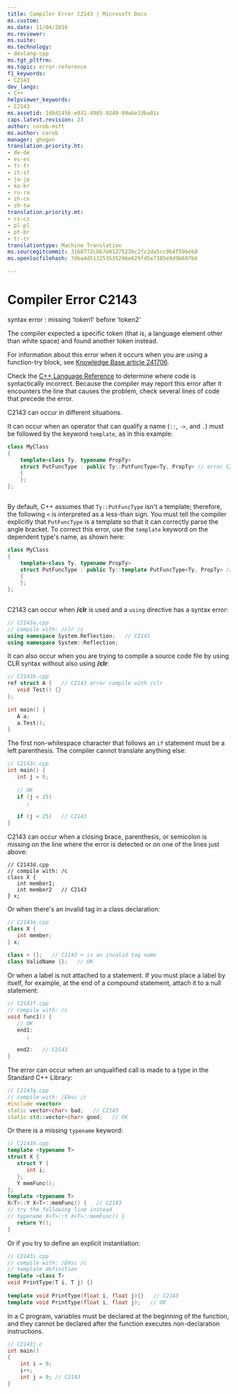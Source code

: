 ```yaml
---
title: Compiler Error C2143 | Microsoft Docs
ms.custom: 
ms.date: 11/04/2016
ms.reviewer: 
ms.suite: 
ms.technology:
- devlang-cpp
ms.tgt_pltfrm: 
ms.topic: error-reference
f1_keywords:
- C2143
dev_langs:
- C++
helpviewer_keywords:
- C2143
ms.assetid: 1d8d1456-e031-4965-9240-09a6e33ba81c
caps.latest.revision: 23
author: corob-msft
ms.author: corob
manager: ghogen
translation.priority.ht:
- de-de
- es-es
- fr-fr
- it-it
- ja-jp
- ko-kr
- ru-ru
- zh-cn
- zh-tw
translation.priority.mt:
- cs-cz
- pl-pl
- pt-br
- tr-tr
translationtype: Machine Translation
ms.sourcegitcommit: 3168772cbb7e8127523bc2fc2da5cc9b4f59beb8
ms.openlocfilehash: 7dba4d513253535296e629fd5e7385e9d9b697b6

---
```

# Compiler Error C2143
syntax error : missing 'token1' before 'token2'  
  
 The compiler expected a specific token (that is, a language element other than white space) and found another token instead.  
  
 For information about this error when it occurs when you are using a function-try block, see [Knowledge Base article 241706](http://support.microsoft.com/kb/241706).  
  
 Check the [C++ Language Reference](../../cpp/cpp-language-reference.md) to determine where code is syntactically incorrect. Because the compiler may report this error after it encounters the line that causes the problem, check several lines of code that precede the error.  
  
 C2143 can occur in different situations.  
  
 It can occur when an operator that can qualify a name (`::`, `->`, and `.`) must be followed by the keyword `template`, as in this example:  
  
```cpp  
class MyClass  
{  
    template<class Ty, typename PropTy>  
    struct PutFuncType : public Ty::PutFuncType<Ty, PropTy> // error C2143  
    {  
    };  
};  
  
```  
  
 By default, C++ assumes that `Ty::PutFuncType` isn't a template; therefore, the following `<` is interpreted as a less-than sign.  You must tell the compiler explicitly that `PutFuncType` is a template so that it can correctly parse the angle bracket. To correct this error, use the `template` keyword on the dependent type's name, as shown here:  
  
```cpp  
class MyClass  
{  
    template<class Ty, typename PropTy>  
    struct PutFuncType : public Ty::template PutFuncType<Ty, PropTy> // correct  
    {  
    };  
};  
  
```  
  
 C2143 can occur when **/clr** is used and a `using` directive has a syntax error:  
  
```cpp  
// C2143a.cpp  
// compile with: /clr /c  
using namespace System.Reflection;   // C2143  
using namespace System::Reflection;  
```  
  
 It can also occur when you are trying to compile a source code file by using CLR syntax without also using **/clr**:  
  
```cpp  
// C2143b.cpp  
ref struct A {   // C2143 error compile with /clr  
   void Test() {}  
};  
  
int main() {  
   A a;  
   a.Test();  
}  
```  
  
 The first non-whitespace character that follows an `if` statement must be a left parenthesis. The compiler cannot translate anything else:  
  
```cpp  
// C2143c.cpp  
int main() {  
   int j = 0;  
  
   // OK  
   if (j < 25)  
      ;  
  
   if (j < 25)   // C2143  
}  
```  
  
 C2143 can occur when a closing brace, parenthesis, or semicolon is missing on the line where the error is detected or on one of the lines just above:  
  
```caml  
// C2143d.cpp  
// compile with: /c  
class X {  
   int member1;  
   int member2   // C2143  
} x;  
```  
  
 Or when there's an invalid tag in a class declaration:  
  
```cpp  
// C2143e.cpp  
class X {  
   int member;  
} x;  
  
class + {};   // C2143 + is an invalid tag name  
class ValidName {};   // OK  
```  
  
 Or when a label is not attached to a statement. If you must place a label by itself, for example, at the end of a compound statement, attach it to a null statement:  
  
```cpp  
// C2143f.cpp  
// compile with: /c  
void func1() {  
   // OK  
   end1:  
      ;  
  
   end2:   // C2143  
}  
```  
  
 The error can occur when an unqualified call is made to a type in the Standard C++ Library:  
  
```cpp  
// C2143g.cpp  
// compile with: /EHsc /c  
#include <vector>  
static vector<char> bad;   // C2143  
static std::vector<char> good;   // OK  
```  
  
 Or there is a missing `typename` keyword:  
  
```cpp  
// C2143h.cpp  
template <typename T>  
struct X {  
   struct Y {  
      int i;  
   };  
   Y memFunc();  
};  
template <typename T>  
X<T>::Y X<T>::memFunc() {   // C2143  
// try the following line instead  
// typename X<T>::Y X<T>::memFunc() {  
   return Y();  
}  
```  
  
 Or if you try to define an explicit instantiation:  
  
```cpp  
// C2143i.cpp  
// compile with: /EHsc /c  
// template definition  
template <class T>  
void PrintType(T i, T j) {}  
  
template void PrintType(float i, float j){}   // C2143  
template void PrintType(float i, float j);   // OK  
```  
  
 In a C program, variables must be declared at the beginning of the function, and they cannot be declared after the function executes non-declaration instructions.  
  
```c  
// C2143j.c  
int main()   
{  
    int i = 0;  
    i++;  
    int j = 0; // C2143  
}  
  
```


<!--HONumber=Jan17_HO2-->


